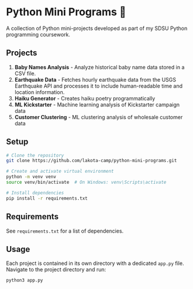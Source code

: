 # Python Mini Programs 🐍

A collection of Python mini-projects developed as part of my SDSU Python programming coursework.

## Projects

1. **Baby Names Analysis** - Analyze historical baby name data stored in a CSV file.
2. **Earthquake Data** - Fetches hourly earthquake data from the USGS Earthquake API and processes it to include human-readable time and location information.
3. **Haiku Generator** - Creates haiku poetry programmatically
4. **ML Kickstarter** - Machine learning analysis of Kickstarter campaign data
5. **Customer Clustering** - ML clustering analysis of wholesale customer data

## Setup

```bash
# Clone the repository
git clone https://github.com/lakota-camp/python-mini-programs.git

# Create and activate virtual environment
python -m venv venv
source venv/bin/activate  # On Windows: venv\Scripts\activate

# Install dependencies
pip install -r requirements.txt
```

## Requirements

See `requirements.txt` for a list of dependencies.

## Usage

Each project is contained in its own directory with a dedicated `app.py` file. Navigate to the project directory and run:

```bash
python3 app.py
```
